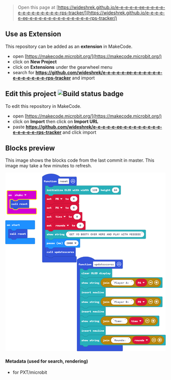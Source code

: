 
> Open this page at [https://wideshrek.github.io/e-e-e-e-e-ee-e-e-e-e-e-e-e-e-e-e-e-e-e-rps-tracker/](https://wideshrek.github.io/e-e-e-e-e-ee-e-e-e-e-e-e-e-e-e-e-e-e-e-rps-tracker/)

## Use as Extension

This repository can be added as an **extension** in MakeCode.

* open [https://makecode.microbit.org/](https://makecode.microbit.org/)
* click on **New Project**
* click on **Extensions** under the gearwheel menu
* search for **https://github.com/wideshrek/e-e-e-e-e-ee-e-e-e-e-e-e-e-e-e-e-e-e-e-rps-tracker** and import

## Edit this project ![Build status badge](https://github.com/wideshrek/e-e-e-e-e-ee-e-e-e-e-e-e-e-e-e-e-e-e-e-rps-tracker/workflows/MakeCode/badge.svg)

To edit this repository in MakeCode.

* open [https://makecode.microbit.org/](https://makecode.microbit.org/)
* click on **Import** then click on **Import URL**
* paste **https://github.com/wideshrek/e-e-e-e-e-ee-e-e-e-e-e-e-e-e-e-e-e-e-e-rps-tracker** and click import

## Blocks preview

This image shows the blocks code from the last commit in master.
This image may take a few minutes to refresh.

![A rendered view of the blocks](https://github.com/wideshrek/e-e-e-e-e-ee-e-e-e-e-e-e-e-e-e-e-e-e-e-rps-tracker/raw/master/.github/makecode/blocks.png)

#### Metadata (used for search, rendering)

* for PXT/microbit
<script src="https://makecode.com/gh-pages-embed.js"></script><script>makeCodeRender("{{ site.makecode.home_url }}", "{{ site.github.owner_name }}/{{ site.github.repository_name }}");</script>
